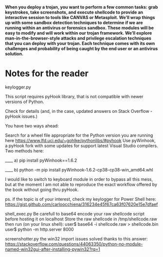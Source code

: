 **When you deploy a trojan, you want to perform a few
common tasks: grab keystrokes, take screenshots, and
execute shellcode to provide an interactive session to
tools like CANVAS or Metasploit. We’ll wrap things up with some sandbox detection techniques to determine if we are running within an antivirus or forensics sandbox. These
modules will be easy to modify and will work within our trojan framework.
We’ll explore man-in-the-browser-style attacks and privilege escalation techniques that you can deploy with your trojan. Each technique comes with its own challenges and probability of being caught by the
end user or an antivirus solution.**


# Notes for the reader

keylogger.py

This script requires pyHook library, that is not compatible with newer versions of Python.

Check for details (and, in the case, updated answers on Stack Overflow - pyHook issues.)

You have two ways ahead:

Search for a wheel file appropriate for the Python version you are running here https://www.lfd.uci.edu/~gohlke/pythonlibs/#pyhook
Use pyWinhook, a pyHook fork with some updates for support latest Visual Studio compilers.
Two methods here:

____ a) pip install pyWinhook==1.6.2

____ b) python -m pip install pyWinhook-1.6.2-cp38-cp38-win_amd64.whl


I would like to switch to keyboard module in order to bypass all this mess, but at the moment I am not able to reproduce the exact workflow offered by the book without going thru pyHook.


ps. if the topic is of your interest, check my keylogger for Power Shell here: https://gist.github.com/carloocchiena/316234e45f67ca63f07620e15e7dfaef

shell_exec.py
Be carefull to base64 encode your raw shellcode script before hosting it on localhost
Store the raw shellcode in /tmp/shellcode.raw
then run (on your linux shell):
user$ base64 -i shellcode.raw >
shellcode.bin
user$ python -m http.server 8000

screenshotter.py
the win32 import issues solved thanks to this answer: https://stackoverflow.com/questions/44063350/python-no-module-named-win32gui-after-installing-pywin32?rq=1
